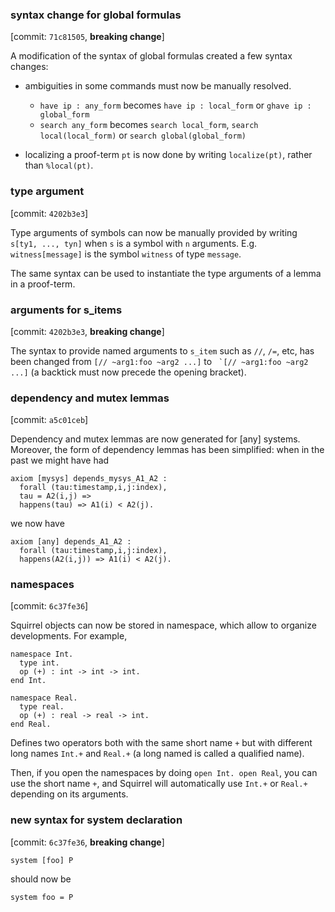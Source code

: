 ### syntax change for global formulas
  [commit: `71c81505`, **breaking change**]
  
  A modification of the syntax of global formulas created a few syntax changes:
  
  - ambiguities in some commands must now be manually resolved.
    + `have ip : any_form` becomes `have ip : local_form` or
      `ghave ip : global_form`
    + `search any_form` becomes `search local_form`, 
      `search local(local_form)` or `search global(global_form)`

  - localizing a proof-term `pt` is now done by writing `localize(pt)`,
    rather than `%local(pt)`.

### type argument
  [commit: `4202b3e3`]

  Type arguments of symbols can now be manually provided by writing
  `s[ty1, ..., tyn]` when `s` is a symbol with `n` arguments.
  E.g. `witness[message]` is the symbol `witness` of type `message`.
  
  The same syntax can be used to instantiate the type arguments of a
  lemma in a proof-term.

### arguments for s_items
  [commit: `4202b3e3`, **breaking change**]

  The syntax to provide named arguments to `s_item` such as `//`,
  `/=`, etc, has been changed from `[// ~arg1:foo ~arg2 ...]` to 
  `` `[// ~arg1:foo ~arg2 ...]`` (a backtick must now precede the 
  opening bracket).

### dependency and mutex lemmas
  [commit: `a5c01ceb`]

  Dependency and mutex lemmas are now generated for [any] systems.
  Moreover, the form of dependency lemmas has been simplified:
  when in the past we might have had
  ```
  axiom [mysys] depends_mysys_A1_A2 :
    forall (tau:timestamp,i,j:index),
    tau = A2(i,j) =>
    happens(tau) => A1(i) < A2(j).
  ```
  we now have
  ```
  axiom [any] depends_A1_A2 :
    forall (tau:timestamp,i,j:index),
    happens(A2(i,j)) => A1(i) < A2(j).
  ```

### namespaces
  [commit: `6c37fe36`]
  
  Squirrel objects can now be stored in namespace, which allow to
  organize developments. For example,

  ```
  namespace Int.
    type int.
    op (+) : int -> int -> int.
  end Int.
  
  namespace Real.
    type real.
    op (+) : real -> real -> int.
  end Real.
  ```
  
  Defines two operators both with the same short name `+` but with
  different long names `Int.+` and `Real.+` (a long named is called a
  qualified name).
  
  Then, if you open the namespaces by doing `open Int. open Real`, you
  can use the short name `+`, and Squirrel will automatically use
  `Int.+` or `Real.+` depending on its arguments.


### new syntax for system declaration
  [commit: `6c37fe36`, **breaking change**]

  ```
  system [foo] P
  ```

  should now be
  
  ```
  system foo = P
  ```
